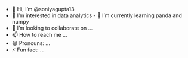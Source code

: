 - 👋 Hi, I’m @soniyagupta13
- 👀 I’m interested in data  analytics - 🌱 I’m currently learning panda and numpy
- 💞️ I’m looking to collaborate on ...
- 📫 How to reach me ...
- 😄 Pronouns: ...
- ⚡ Fun fact: ...

<!---
soniyagupta13/soniyagupta13 is a ✨ special ✨ repository because its `README.md` (this file) appears on your GitHub profile.
You can click the Preview link to take a look at your changes.
--->
